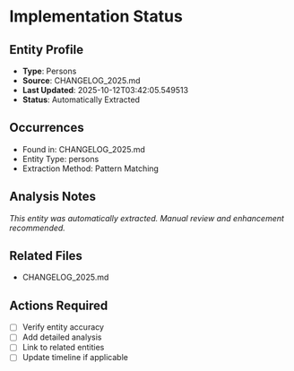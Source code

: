 # Implementation Status

## Entity Profile
- **Type**: Persons
- **Source**: CHANGELOG_2025.md
- **Last Updated**: 2025-10-12T03:42:05.549513
- **Status**: Automatically Extracted

## Occurrences
- Found in: CHANGELOG_2025.md
- Entity Type: persons
- Extraction Method: Pattern Matching

## Analysis Notes
*This entity was automatically extracted. Manual review and enhancement recommended.*

## Related Files
- CHANGELOG_2025.md

## Actions Required
- [ ] Verify entity accuracy
- [ ] Add detailed analysis
- [ ] Link to related entities
- [ ] Update timeline if applicable
